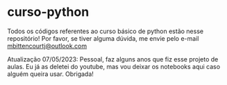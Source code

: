 # curso-python
Todos os códigos referentes ao curso básico de python estão nesse repositório!
Por favor, se tiver alguma dúvida, me envie pelo e-mail mbittencourtj@outlook.com

Atualização 07/05/2023: Pessoal, faz alguns anos que fiz esse projeto de aulas. Eu já as deletei do youtube, mas vou deixar os notebooks aqui caso alguém queira usar. Obrigada!



